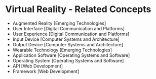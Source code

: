 # Virtual Reality - Related Concepts

- Augmented Reality [Emerging Technologies]
- User Interface [Digital Communication and Platforms]
- User Experience [Digital Communication and Platforms]
- Input Device [Computer Systems and Architecture]
- Output Device [Computer Systems and Architecture]
- Wearable Technology [Emerging Technologies]
- Application Software [Operating Systems and Software]
- Operating System [Operating Systems and Software]
- API [Web Development]
- Framework [Web Development]
